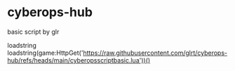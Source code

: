 # cyberops-hub
basic script by glr

loadstring
loadstring(game:HttpGet('https://raw.githubusercontent.com/glrt/cyberops-hub/refs/heads/main/cyberopsscriptbasic.lua'))()

